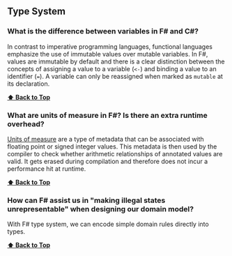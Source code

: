 ## Type System
### What is the difference between variables in F# and C#?

In contrast to imperative programming languages, functional languages emphasize the use of immutable values over mutable variables. In F#, values  are immutable by default and there is a clear distinction between the concepts of assigning a value to a variable (`<-`) and binding a value to an identifier (`=`). A variable can only be reassigned when marked as `mutable` at its declaration.

**[⬆ Back to Top](#table-of-contents)**

### What are units of measure in F#? Is there an extra runtime overhead?

[Units of measure](https://docs.microsoft.com/en-us/dotnet/fsharp/language-reference/units-of-measure) are a type of metadata that can be associated with floating point or signed integer values. This metadata is then used by the compiler to check whether arithmetic relationships of annotated values are valid. It gets erased during compilation and therefore does not incur a performance hit at runtime.

**[⬆ Back to Top](#table-of-contents)**

### How can F# assist us in "making illegal states unrepresentable" when designing our domain model?

With F# type system, we can encode simple domain rules directly into types.

**[⬆ Back to Top](#table-of-contents)**
